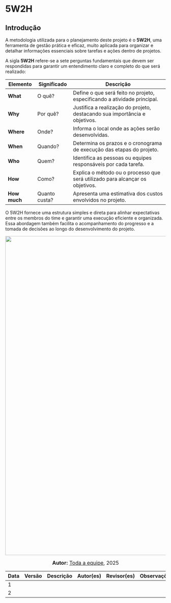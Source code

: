 # 5W2H

## Introdução

A metodologia utilizada para o planejamento deste projeto é o **5W2H**, uma ferramenta de gestão prática e eficaz, muito aplicada para organizar e detalhar informações essenciais sobre tarefas e ações dentro de projetos.

A sigla **5W2H** refere-se a sete perguntas fundamentais que devem ser respondidas para garantir um entendimento claro e completo do que será realizado:

| **Elemento**   | **Significado**         | **Descrição**                                                                 |
|----------------|--------------------------|-------------------------------------------------------------------------------|
| **What**       | O quê?                   | Define o que será feito no projeto, especificando a atividade principal.     |
| **Why**        | Por quê?                 | Justifica a realização do projeto, destacando sua importância e objetivos.   |
| **Where**      | Onde?                    | Informa o local onde as ações serão desenvolvidas.                           |
| **When**       | Quando?                  | Determina os prazos e o cronograma de execução das etapas do projeto.        |
| **Who**        | Quem?                    | Identifica as pessoas ou equipes responsáveis por cada tarefa.               |
| **How**        | Como?                    | Explica o método ou o processo que será utilizado para alcançar os objetivos.|
| **How much**   | Quanto custa?            | Apresenta uma estimativa dos custos envolvidos no projeto.                   |


O 5W2H fornece uma estrutura simples e direta para alinhar expectativas entre os membros do time e garantir uma execução eficiente e organizada. Essa abordagem também facilita o acompanhamento do progresso e a tomada de decisões ao longo do desenvolvimento do projeto.


<div style=" margin-top: 40px text-align: center;">
    <img src="./Base/Assets/design_sprint/unpack/5W2H-Inicial.jpg"  width="1000px">
</div>


<font size="3"><p style="text-align: center"><b>Autor:</b>  [Toda a equipe](), 2025</p></font>


|Data|Versão|Descrição|Autor(es)|Revisor(es)|Observações|
|----|------|----------|----------|------------|------------|
|1| | | | | |
|2| | | | | |
